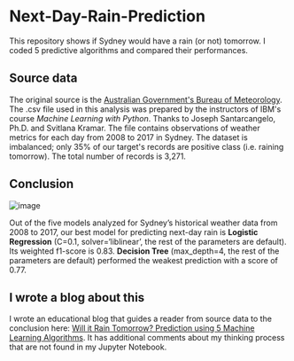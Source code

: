 # Next-Day-Rain-Prediction
This repository shows if Sydney would have a rain (or not) tomorrow. I coded 5 predictive algorithms and compared their performances. 

## Source data
The original source is the [Australian Government's Bureau of Meteorology](http://www.bom.gov.au/climate/dwo/?utm_medium=Exinfluencer&utm_source=Exinfluencer&utm_content=000026UJ&utm_term=10006555&utm_id=NA-SkillsNetwork-Channel-SkillsNetworkCoursesIBMDeveloperSkillsNetworkML0101ENSkillsNetwork20718538-2022-01-01). The .csv file used in this analysis was prepared by the instructors of IBM's course _Machine Learning with Python_. Thanks to Joseph Santarcangelo, Ph.D. and Svitlana Kramar. The file contains observations of weather metrics for each day from 2008 to 2017 in Sydney. The dataset is imbalanced; only 35% of our target's records are positive class (i.e. raining tomorrow). The total number of records is 3,271. 

## Conclusion
![image](https://github.com/marvin-rubia/Next-Day-Rain-Prediction/assets/140475770/f2abf2b6-5df7-43f4-bcfe-323cd7ec6a9b)

Out of the five models analyzed for Sydney’s historical weather data from 2008 to 2017, our best model for predicting next-day rain is __Logistic Regression__ (C=0.1, solver=‘liblinear’, the rest of the parameters are default). Its weighted f1-score is 0.83. __Decision Tree__ (max_depth=4, the rest of the parameters are default) performed the weakest prediction with a score of 0.77.

## I wrote a blog about this
I wrote an educational blog that guides a reader from source data to the conclusion here: [Will it Rain Tomorrow? Prediction using 5 Machine Learning Algorithms](https://marvinrubia.medium.com/will-it-rain-tomorrow-prediction-using-5-machine-learning-algorithms-4eb069952ce5). It has additional comments about my thinking process that are not found in my Jupyter Notebook.
